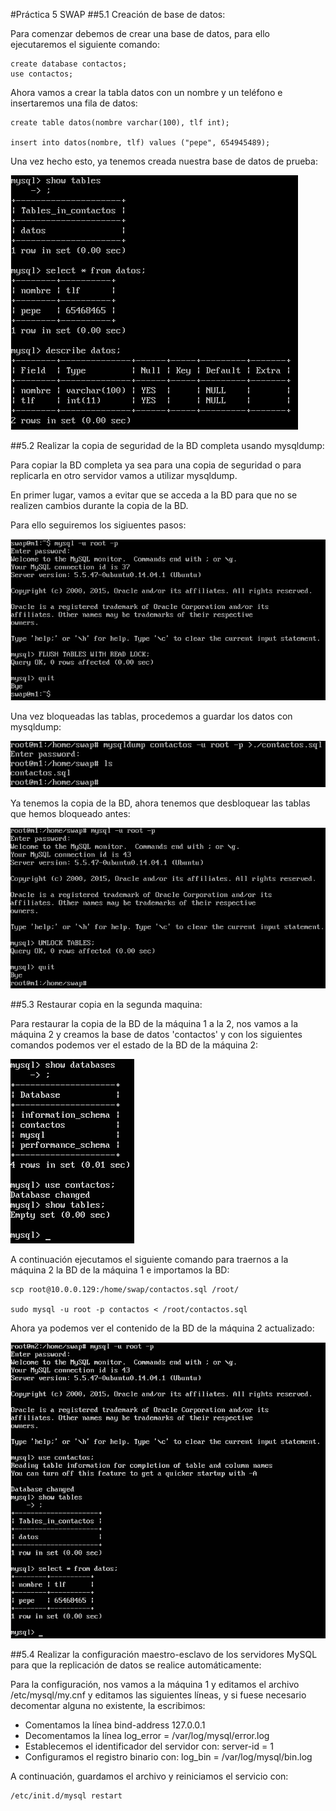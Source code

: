 #Práctica 5 SWAP
##5.1 Creación de base de datos:

Para comenzar debemos de crear una base de datos, para ello ejecutaremos el siguiente comando:
```
create database contactos;
use contactos;
```
Ahora vamos a crear la tabla datos con un nombre y un teléfono e insertaremos una fila de datos:

```
create table datos(nombre varchar(100), tlf int);

insert into datos(nombre, tlf) values ("pepe", 654945489);
```
Una vez hecho esto, ya tenemos creada nuestra base de datos de prueba:

<img src="imagenes/bdmysql.png"/>

##5.2 Realizar la copia de seguridad de la BD completa usando mysqldump:

Para copiar la BD completa ya sea para una copia de seguridad o para replicarla en otro servidor vamos a utilizar mysqldump.

En primer lugar, vamos a evitar que se acceda a la BD para que no se realizen cambios durante la copia de la BD.

Para ello seguiremos los sigiuentes pasos:

<img src="imagenes/lockBD.png"/>

Una vez bloqueadas las tablas, procedemos a guardar los datos con mysqldump:

<img src="imagenes/mysqldumpCreateBackup.png">

Ya tenemos la copia de la BD, ahora tenemos que desbloquear las tablas que hemos bloqueado antes:

<img src="imagenes/unlockBD.png"/>

##5.3 Restaurar copia en la segunda maquina:

Para restaurar la copia de la BD de la máquina 1 a la 2, nos vamos a la máquina 2 y creamos la base de datos 'contactos' y con los siguientes comandos podemos ver el estado de la BD de la máquina 2:

<img src="imagenes/preBackup.png"/>

A continuación ejecutamos el siguiente comando para traernos a la máquina 2 la BD de la máquina 1 e importamos la BD:

```
scp root@10.0.0.129:/home/swap/contactos.sql /root/

sudo mysql -u root -p contactos < /root/contactos.sql
```
Ahora ya podemos ver el contenido de la BD de la máquina 2 actualizado:

<img src="imagenes/resultRestore.png">

##5.4 Realizar la configuración maestro-esclavo de los servidores MySQL para que la replicación de datos se realice automáticamente:

Para la configuración, nos vamos a la máquina 1 y editamos el archivo /etc/mysql/my.cnf y editamos las siguientes líneas, y si fuese necesario decomentar alguna no existente, la escribimos:

- Comentamos la línea bind-address 127.0.0.1
- Decomentamos la línea log_error = /var/log/mysql/error.log
- Establecemos el identificador del servidor con: server-id = 1
- Configuramos el registro binario con: log_bin = /var/log/mysql/bin.log

A continuación, guardamos el archivo y reiniciamos el servicio con:

```
/etc/init.d/mysql restart
```





